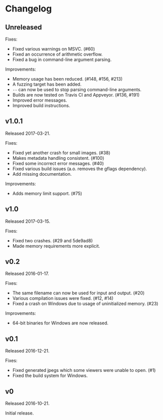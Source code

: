 # Changelog

## Unreleased

Fixes:

 * Fixed various warnings on MSVC. (#60)
 * Fixed an occurrence of arithmetic overflow.
 * Fixed a bug in command-line argument parsing.

Improvements:

 * Memory usage has been reduced. (#148, #156, #213)
 * A fuzzing target has been added.
 * `--` can now be used to stop parsing command-line arguments.
 * Builds are now tested on Travis CI and Appveyor. (#136, #191)
 * Improved error messages.
 * Improved build instructions.

## v1.0.1

Released 2017-03-21.

Fixes:

 * Fixed yet another crash for small images. (#38)
 * Makes metadata handling consistent. (#100)
 * Fixed some incorrect error messages. (#40)
 * Fixed various build issues (a.o. removes the gflags dependency).
 * Add missing documentation.

Improvements:

 * Adds memory limit support. (#75)

## v1.0

Released 2017-03-15.

Fixes:

 * Fixed two crashes. (#29 and 5de9ad8)
 * Made memory requirements more explicit.

## v0.2

Released 2016-01-17.

Fixes:

 * The same filename can now be used for input and output. (#20)
 * Various compilation issues were fixed. (#12, #14)
 * Fixed a crash on Windows due to usage of uninitialized memory. (#23)

Improvements:

 * 64-bit binaries for Windows are now released.

## v0.1

Released 2016-12-21.

Fixes:

 * Fixed generated jpegs which some viewers were unable to open. (#1)
 * Fixed the build system for Windows.

## v0

Released 2016-10-21.

Initial release.
